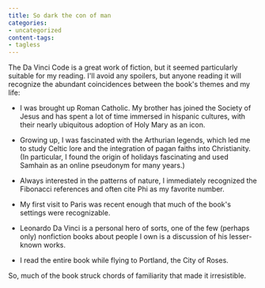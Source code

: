 ```yaml
---
title: So dark the con of man
categories:
- uncategorized
content-tags:
- tagless
---
```


The Da Vinci Code is a great work of fiction, but it seemed particularly suitable for my reading.  I'll avoid any spoilers, but anyone reading it will recognize the abundant coincidences between the book's themes and my life:




  * I was brought up Roman Catholic.  My brother has joined the Society of Jesus and has spent a lot of time immersed in hispanic cultures, with their nearly ubiquitous adoption of Holy Mary as an icon.


  * Growing up, I was fascinated with the Arthurian legends, which led me to study Celtic lore and the integration of pagan faiths into Christianity.  (In particular, I found the origin of holidays fascinating and used Samhain as an online pseudonym for many years.)


  * Always interested in the patterns of nature, I immediately recognized the Fibonacci references and often cite Phi as my favorite number.


  * My first visit to Paris was recent enough that much of the book's settings were recognizable.


  * Leonardo Da Vinci is a personal hero of sorts, one of the few (perhaps only) nonfiction books about people I own is a discussion of his lesser-known works.


  * I read the entire book while flying to Portland, the City of Roses.

So, much of the book struck chords of familiarity that made it irresistible.
